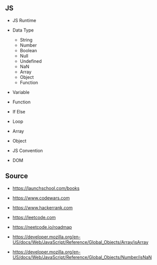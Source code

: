 ## JS

- JS Runtime
- Data Type

  - String
  - Number
  - Boolean
  - Null
  - Undefined
  - NaN
  - Array
  - Object
  - Function

- Variable
- Function
- If Else
- Loop
- Array
- Object
- JS Convention

- DOM

## Source

- https://launchschool.com/books

- https://www.codewars.com
- https://www.hackerrank.com
- https://leetcode.com
- https://neetcode.io/roadmap

- https://developer.mozilla.org/en-US/docs/Web/JavaScript/Reference/Global_Objects/Array/isArray
- https://developer.mozilla.org/en-US/docs/Web/JavaScript/Reference/Global_Objects/Number/isNaN
